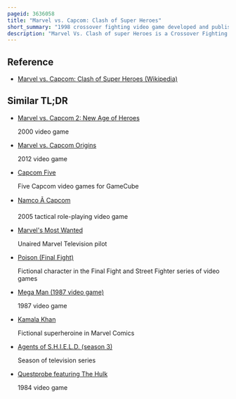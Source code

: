 ```yaml
---
pageid: 3636058
title: "Marvel vs. Capcom: Clash of Super Heroes"
short_summary: "1998 crossover fighting video game developed and published by Capcom"
description: "Marvel Vs. Clash of super Heroes is a Crossover Fighting Game developed and published by Capcom. It is the third installment in the Marvel vs. Capcom Series, which features Characters from Capcom's Video Game Franchises and Characters from Marvel Comics. The Game debuted in 1998 in japanese and north american Arcades. It was ported to the Dreamcast in 1999 and the Playstation in 2000. The game was re-released in 2012 for the PlayStation 3 and Xbox 360 as part of the Marvel vs. Capcom Origins Collection."
---
```


## Reference

- [Marvel vs. Capcom: Clash of Super Heroes (Wikipedia)](https://en.wikipedia.org/?curid=3636058)

## Similar TL;DR

- [Marvel vs. Capcom 2: New Age of Heroes](/tldr/en/marvel-vs-capcom-2-new-age-of-heroes)

  2000 video game

- [Marvel vs. Capcom Origins](/tldr/en/marvel-vs-capcom-origins)

  2012 video game

- [Capcom Five](/tldr/en/capcom-five)

  Five Capcom video games for GameCube

- [Namco Ã Capcom](/tldr/en/namco-capcom)

  2005 tactical role-playing video game

- [Marvel's Most Wanted](/tldr/en/marvels-most-wanted)

  Unaired Marvel Television pilot

- [Poison (Final Fight)](/tldr/en/poison-final-fight)

  Fictional character in the Final Fight and Street Fighter series of video games

- [Mega Man (1987 video game)](/tldr/en/mega-man-1987-video-game)

  1987 video game

- [Kamala Khan](/tldr/en/kamala-khan)

  Fictional superheroine in Marvel Comics

- [Agents of S.H.I.E.L.D. (season 3)](/tldr/en/agents-of-shield-season-3)

  Season of television series

- [Questprobe featuring The Hulk](/tldr/en/questprobe-featuring-the-hulk)

  1984 video game
